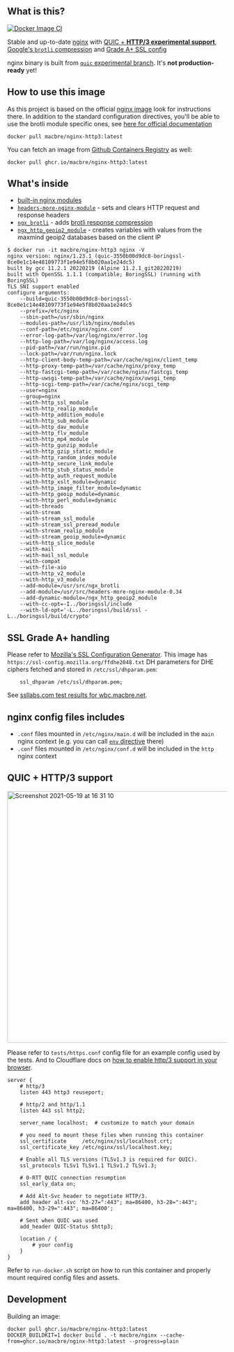 ## What is this?
[![Docker Image CI](https://github.com/macbre/docker-nginx-http3/actions/workflows/dockerimage.yml/badge.svg)](https://github.com/macbre/docker-nginx-http3/actions/workflows/dockerimage.yml)

Stable and up-to-date [nginx](https://nginx.org/en/CHANGES) with [QUIC + **HTTP/3 experimental support**](https://hg.nginx.org/nginx-quic/shortlog/quic), [Google's `brotli` compression](https://github.com/google/ngx_brotli) and [Grade A+ SSL config](https://ssl-config.mozilla.org/)

nginx binary is built from [`quic` experimental branch](https://hg.nginx.org/nginx-quic/shortlog/quic). It's **not production-ready** yet!

## How to use this image
As this project is based on the official [nginx image](https://hub.docker.com/_/nginx/) look for instructions there. In addition to the standard configuration directives, you'll be able to use the brotli module specific ones, see [here for official documentation](https://github.com/google/ngx_brotli#configuration-directives)

```
docker pull macbre/nginx-http3:latest
```

You can fetch an image from [Github Containers Registry](https://github.com/macbre/docker-nginx-brotli/pkgs/container/nginx-http3) as well:

```
docker pull ghcr.io/macbre/nginx-http3:latest
```

## What's inside

* [built-in nginx modules](https://nginx.org/en/docs/)
* [`headers-more-nginx-module`](https://github.com/openresty/headers-more-nginx-module#readme) - sets and clears HTTP request and response headers
* [`ngx_brotli`](https://github.com/google/ngx_brotli#configuration-directives) - adds [brotli response compression](https://datatracker.ietf.org/doc/html/rfc7932)
* [`ngx_http_geoip2_module`](https://github.com/leev/ngx_http_geoip2_module#download-maxmind-geolite2-database-optional) - creates variables with values from the maxmind geoip2 databases based on the client IP

```
$ docker run -it macbre/nginx-http3 nginx -V
nginx version: nginx/1.23.1 (quic-3550b00d9dc8-boringssl-8ce0e1c14e48109773f1e94e5f8b020aa1e24dc5)
built by gcc 11.2.1 20220219 (Alpine 11.2.1_git20220219)
built with OpenSSL 1.1.1 (compatible; BoringSSL) (running with BoringSSL)
TLS SNI support enabled
configure arguments: 
	--build=quic-3550b00d9dc8-boringssl-8ce0e1c14e48109773f1e94e5f8b020aa1e24dc5 
	--prefix=/etc/nginx 
	--sbin-path=/usr/sbin/nginx 
	--modules-path=/usr/lib/nginx/modules 
	--conf-path=/etc/nginx/nginx.conf 
	--error-log-path=/var/log/nginx/error.log 
	--http-log-path=/var/log/nginx/access.log 
	--pid-path=/var/run/nginx.pid 
	--lock-path=/var/run/nginx.lock 
	--http-client-body-temp-path=/var/cache/nginx/client_temp 
	--http-proxy-temp-path=/var/cache/nginx/proxy_temp 
	--http-fastcgi-temp-path=/var/cache/nginx/fastcgi_temp 
	--http-uwsgi-temp-path=/var/cache/nginx/uwsgi_temp 
	--http-scgi-temp-path=/var/cache/nginx/scgi_temp 
	--user=nginx 
	--group=nginx 
	--with-http_ssl_module 
	--with-http_realip_module 
	--with-http_addition_module 
	--with-http_sub_module 
	--with-http_dav_module 
	--with-http_flv_module 
	--with-http_mp4_module 
	--with-http_gunzip_module 
	--with-http_gzip_static_module 
	--with-http_random_index_module 
	--with-http_secure_link_module 
	--with-http_stub_status_module 
	--with-http_auth_request_module 
	--with-http_xslt_module=dynamic 
	--with-http_image_filter_module=dynamic 
	--with-http_geoip_module=dynamic 
	--with-http_perl_module=dynamic 
	--with-threads 
	--with-stream 
	--with-stream_ssl_module 
	--with-stream_ssl_preread_module 
	--with-stream_realip_module 
	--with-stream_geoip_module=dynamic 
	--with-http_slice_module 
	--with-mail 
	--with-mail_ssl_module 
	--with-compat 
	--with-file-aio 
	--with-http_v2_module 
	--with-http_v3_module 
	--add-module=/usr/src/ngx_brotli 
	--add-module=/usr/src/headers-more-nginx-module-0.34 
	--add-dynamic-module=/ngx_http_geoip2_module 
	--with-cc-opt=-I../boringssl/include 
	--with-ld-opt='-L../boringssl/build/ssl -L../boringssl/build/crypto'
```

## SSL Grade A+ handling

Please refer to [Mozilla's SSL Configuration Generator](https://ssl-config.mozilla.org/). This image has `https://ssl-config.mozilla.org/ffdhe2048.txt` DH parameters for DHE ciphers fetched and stored in `/etc/ssl/dhparam.pem`:

```
    ssl_dhparam /etc/ssl/dhparam.pem;
```

See [ssllabs.com test results for wbc.macbre.net](https://www.ssllabs.com/ssltest/analyze.html?d=wbc.macbre.net).

## nginx config files includes

* `.conf` files mounted in `/etc/nginx/main.d` will be included in the `main` nginx context (e.g. you can call [`env` directive](http://nginx.org/en/docs/ngx_core_module.html#env) there)
* `.conf` files mounted in `/etc/nginx/conf.d` will be included in the `http` nginx context

## QUIC + HTTP/3 support

<img width="577" alt="Screenshot 2021-05-19 at 16 31 10" src="https://user-images.githubusercontent.com/1929317/118840921-baf7d300-b8bf-11eb-8c0f-e57d573a28ce.png">

Please refer to `tests/https.conf` config file for an example config used by the tests. And to Cloudflare docs on [how to enable http/3 support in your browser](https://developers.cloudflare.com/http3/firefox).

```
server {
    # http/3
    listen 443 http3 reuseport;

    # http/2 and http/1.1
    listen 443 ssl http2;

    server_name localhost;  # customize to match your domain

    # you need to mount these files when running this container
    ssl_certificate     /etc/nginx/ssl/localhost.crt;
    ssl_certificate_key /etc/nginx/ssl/localhost.key;

    # Enable all TLS versions (TLSv1.3 is required for QUIC).
    ssl_protocols TLSv1 TLSv1.1 TLSv1.2 TLSv1.3;

    # 0-RTT QUIC connection resumption
    ssl_early_data on;

    # Add Alt-Svc header to negotiate HTTP/3.
    add_header alt-svc 'h3-27=":443"; ma=86400, h3-28=":443"; ma=86400, h3-29=":443"; ma=86400';

    # Sent when QUIC was used
    add_header QUIC-Status $http3;

    location / {
        # your config
    }
}
```

Refer to `run-docker.sh` script on how to run this container and properly mount required config files and assets.

## Development

Building an image:

```
docker pull ghcr.io/macbre/nginx-http3:latest
DOCKER_BUILDKIT=1 docker build . -t macbre/nginx --cache-from=ghcr.io/macbre/nginx-http3:latest --progress=plain
```
